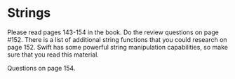 # Strings
 
Please read pages 143-154 in the book.  Do the review questions on page #152. There is a list of additional string functions that you could research on page 152. Swift has some powerful string manipulation capabilities, so make sure that you read this material.

Questions on page 154.
